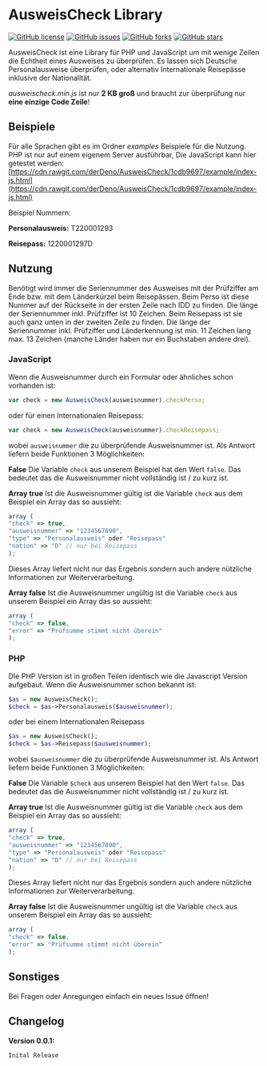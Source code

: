 #  AusweisCheck Library

[![GitHub license](https://img.shields.io/github/license/derDeno/AusweisCheck.svg)](https://github.com/derDeno/AusweisCheck) [![GitHub issues](https://img.shields.io/github/issues/derDeno/AusweisCheck.svg)](https://github.com/derDeno/AusweisCheck/issues) [![GitHub forks](https://img.shields.io/github/forks/derDeno/AusweisCheck.svg)](https://github.com/derDeno/AusweisCheck/network) [![GitHub stars](https://img.shields.io/github/stars/derDeno/AusweisCheck.svg)](https://github.com/derDeno/AusweisCheck/stargazers)

AusweisCheck ist eine Library für PHP und JavaScript um mit wenige Zeilen die Echtheit eines Ausweises zu überprüfen. Es lassen sich Deutsche Personalausweise überprüfen, oder alternativ Internationale Reisepässe inklusive der Nationalität.

*ausweischeck.min.js* ist nur **2 KB groß** und braucht zur überprüfung nur **eine einzige Code Zeile**!


##  Beispiele
Für alle Sprachen gibt es im Ordner *examples* Beispiele für die Nutzung. PHP ist nur auf einem eigenem Server ausführbar, Die JavaScript kann hier getestet werden:
[https://cdn.rawgit.com/derDeno/AusweisCheck/1cdb9697/example/index-js.html](https://cdn.rawgit.com/derDeno/AusweisCheck/1cdb9697/example/index-js.html)

Beispiel Nummern:

**Personalausweis:** T220001293

**Reisepass:** 1220001297D



## Nutzung

Benötigt wird immer die Seriennummer des Ausweises mit der Prüfziffer am Ende bzw. mit dem Länderkürzel beim Reisepässen.
Beim Perso ist diese Nummer auf der Rückseite in der ersten Zeile nach IDD zu finden. Die länge der Seriennummer inkl. Prüfziffer ist 10 Zeichen. Beim Reisepass ist sie auch ganz unten in der zweiten Zeile zu finden. Die länge der Seriennummer inkl. Prüfziffer und Länderkennung ist min. 11 Zeichen lang max. 13 Zeichen (manche Länder haben nur ein Buchstaben andere drei).

### JavaScript
Wenn die Ausweisnummer durch ein Formular oder ähnliches schon vorhanden ist:
```javascript
var check = new AusweisCheck(ausweisnummer).checkPerso;
```
oder für einen Internationalen Reisepass:
```javascript
var check = new AusweisCheck(ausweisnummer).checkReisepass;
```

wobei `ausweisnummer` die zu überprüfende Ausweisnummer ist.
Als Antwort liefern beide Funktionen 3 Möglichkeiten:

**False**
Die Variable `check` aus unserem Beispiel hat den Wert `false`. Das bedeutet das die Ausweisnummer nicht vollständig ist / zu kurz ist.

**Array true**
Ist die Ausweisnummer gültig ist die Variable `check` aus dem Beispiel ein Array das so aussieht:
```javascript
array (
"check" => true,
"ausweisnummer" => "1234567890",
"type" => "Personalausweis" oder "Reisepass"
"nation" => "D" // nur bei Reisepass
);
```
Dieses Array liefert nicht nur das Ergebnis sondern auch andere nützliche Informationen zur Weiterverarbeitung.

**Array false**
Ist die Ausweisnummer ungültig ist die Variable `check` aus unserem Beispiel ein Array das so aussieht:
```javascript
array (
"check" => false,
"error" => "Prüfsumme stimmt nicht überein"
);
```

### PHP
DIe PHP Version ist in großen Teilen identisch wie die Javascript Version aufgebaut.
Wenn die Ausweisnummer schon bekannt ist:
```php
$as = new AusweisCheck();
$check = $as->Personalausweis($ausweisnummer);
```
oder bei einem Internationalen Reisepass
```php
$as = new AusweisCheck();
$check = $as->Reisepass($ausweisnummer);
```
wobei `$ausweisnummer` die zu überprüfende Ausweisnummer ist.
Als Antwort liefern beide Funktionen 3 Möglichkeiten:

**False**
Die Variable `$check` aus unserem Beispiel hat den Wert `false`. Das bedeutet das die Ausweisnummer nicht vollständig ist / zu kurz ist.

**Array true**
Ist die Ausweisnummer gültig ist die Variable `check` aus dem Beispiel ein Array das so aussieht:
```javascript
array (
"check" => true,
"ausweisnummer" => "1234567890",
"type" => "Personalausweis" oder "Reisepass"
"nation" => "D" // nur bei Reisepass
);
```
Dieses Array liefert nicht nur das Ergebnis sondern auch andere nützliche Informationen zur Weiterverarbeitung.

**Array false**
Ist die Ausweisnummer ungültig ist die Variable `check` aus unserem Beispiel ein Array das so aussieht:
```javascript
array (
"check" => false,
"error" => "Prüfsumme stimmt nicht überein"
);
```


## Sonstiges
Bei Fragen oder Anregungen einfach ein neues Issue öffnen!


## Changelog
**Version 0.0.1:**
```
Inital Release
```
